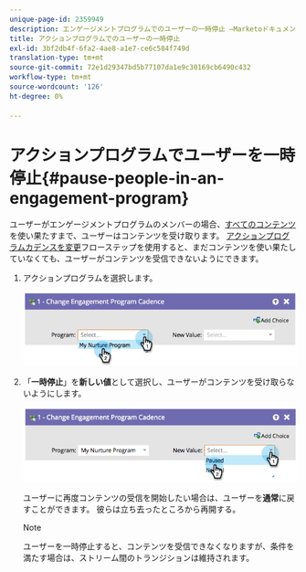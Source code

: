 ```yaml
---
unique-page-id: 2359949
description: エンゲージメントプログラムでのユーザーの一時停止 —Marketoドキュメント — 製品ドキュメント
title: アクションプログラムでのユーザーの一時停止
exl-id: 3bf2db4f-6fa2-4ae8-a1e7-ce6c584f749d
translation-type: tm+mt
source-git-commit: 72e1d29347bd5b77107da1e9c30169cb6490c432
workflow-type: tm+mt
source-wordcount: '126'
ht-degree: 0%

---
```


# アクションプログラムでユーザーを一時停止{#pause-people-in-an-engagement-program}

ユーザーがエンゲージメントプログラムのメンバーの場合、[すべてのコンテンツ](people-who-have-exhausted-content.md)を使い果たすまで、ユーザーはコンテンツを受け取ります。 [アクションプログラムカデンスを変更](/help/marketo/product-docs/core-marketo-concepts/smart-campaigns/program-flow-actions/change-engagement-program-cadence.md)フローステップを使用すると、まだコンテンツを使い果たしていなくても、ユーザーがコンテンツを受信できないようにできます。

1. アクションプログラムを選択します。

   ![](assets/image2014-9-22-14-3a49-3a27.png)

1. 「**一時停止**」を&#x200B;**新しい値**&#x200B;として選択し、ユーザーがコンテンツを受け取らないようにします。

   ![](assets/image2014-9-22-14-3a49-3a31.png)

   ユーザーに再度コンテンツの受信を開始したい場合は、ユーザーを&#x200B;**通常**&#x200B;に戻すことができます。 彼らは立ち去ったところから再開する。

   >[!NOTE]
   >
   >ユーザーを一時停止すると、コンテンツを受信できなくなりますが、条件を満たす場合は、ストリーム間のトランジションは維持されます。

